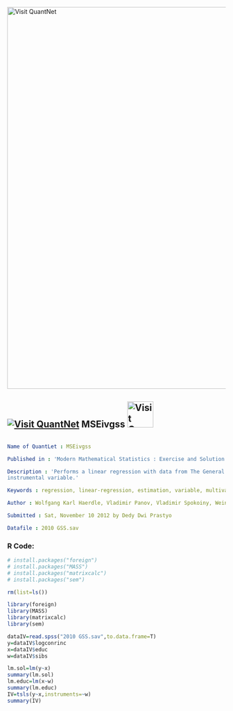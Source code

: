 
[<img src="https://github.com/QuantLet/Styleguide-and-FAQ/blob/master/pictures/banner.png" width="880" alt="Visit QuantNet">](http://quantlet.de/index.php?p=info)

## [<img src="https://github.com/QuantLet/Styleguide-and-Validation-procedure/blob/master/pictures/qloqo.png" alt="Visit QuantNet">](http://quantlet.de/) **MSEivgss** [<img src="https://github.com/QuantLet/Styleguide-and-Validation-procedure/blob/master/pictures/QN2.png" width="60" alt="Visit QuantNet 2.0">](http://quantlet.de/d3/ia)

```yaml

Name of QuantLet : MSEivgss

Published in : 'Modern Mathematical Statistics : Exercise and Solution'

Description : 'Performs a linear regression with data from The General Social Survey (GSS) using an
instrumental variable.'

Keywords : regression, linear-regression, estimation, variable, multivariate

Author : Wolfgang Karl Haerdle, Vladimir Panov, Vladimir Spokoiny, Weining Wang

Submitted : Sat, November 10 2012 by Dedy Dwi Prastyo

Datafile : 2010 GSS.sav

```


### R Code:
```r
# install.packages("foreign")
# install.packages("MASS")
# install.packages("matrixcalc")
# install.packages("sem")

rm(list=ls())

library(foreign)
library(MASS)
library(matrixcalc)
library(sem)

dataIV=read.spss("2010 GSS.sav",to.data.frame=T)
y=dataIV$logconrinc
x=dataIV$educ
w=dataIV$sibs

lm.sol=lm(y~x)
summary(lm.sol)
lm.educ=lm(x~w)
summary(lm.educ)
IV=tsls(y~x,instruments=~w)
summary(IV)

```
